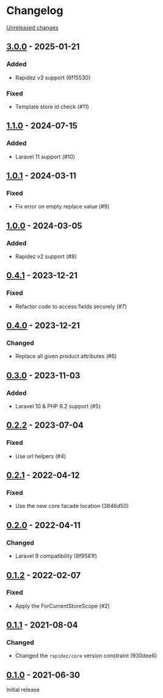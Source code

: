 # Changelog 

[Unreleased changes](https://github.com/rapidez/mirasvit-advanced-seo-suite/compare/3.0.0...master)
## [3.0.0](https://github.com/rapidez/mirasvit-advanced-seo-suite/releases/tag/3.0.0) - 2025-01-21

### Added

- Rapidez v3 support (6f15530)

### Fixed

- Template store id check (#11)

## [1.1.0](https://github.com/rapidez/mirasvit-advanced-seo-suite/releases/tag/1.1.0) - 2024-07-15

### Added

- Laravel 11 support (#10)

## [1.0.1](https://github.com/rapidez/mirasvit-advanced-seo-suite/releases/tag/1.0.1) - 2024-03-11

### Fixed

-  Fix error on empty replace value (#9)


## [1.0.0](https://github.com/rapidez/mirasvit-advanced-seo-suite/releases/tag/1.0.0) - 2024-03-05

### Added

- Rapidez v2 support (#8)

## [0.4.1](https://github.com/rapidez/mirasvit-advanced-seo-suite/releases/tag/0.4.1) - 2023-12-21

### Fixed

- Refactor code to access fields securely (#7)

## [0.4.0](https://github.com/rapidez/mirasvit-advanced-seo-suite/releases/tag/0.4.0) - 2023-12-21

### Changed

- Replace all given product attributes (#6)

## [0.3.0](https://github.com/rapidez/mirasvit-advanced-seo-suite/releases/tag/0.3.0) - 2023-11-03

### Added

- Laravel 10 & PHP 8.2 support (#5)

## [0.2.2](https://github.com/rapidez/mirasvit-advanced-seo-suite/releases/tag/0.2.2) - 2023-07-04

### Fixed

- Use url helpers (#4)

## [0.2.1](https://github.com/rapidez/mirasvit-advanced-seo-suite/releases/tag/0.2.1) - 2022-04-12

### Fixed

- Use the new core facade location (3846d50)

## [0.2.0](https://github.com/rapidez/mirasvit-advanced-seo-suite/releases/tag/0.2.0) - 2022-04-11

### Changed

- Laravel 9 compatibility (8f9581f)

## [0.1.2](https://github.com/rapidez/mirasvit-advanced-seo-suite/releases/tag/0.1.2) - 2022-02-07

### Fixed

- Apply the ForCurrentStoreScope (#2)

## [0.1.1](https://github.com/rapidez/mirasvit-advanced-seo-suite/releases/tag/0.1.1) - 2021-08-04

### Changed

- Changed the `rapidez/core` version constraint (930dee6)

## [0.1.0](https://github.com/rapidez/mirasvit-advanced-seo-suite/releases/tag/0.1.0) - 2021-06-30

Initial release

